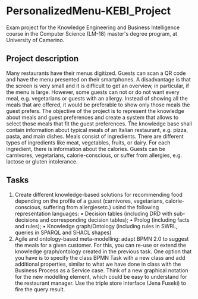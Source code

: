 # PersonalizedMenu-KEBI_Project
Exam project for the Knowledge Engineering and Business Intelligence course in the Computer Science (LM-18) master's degree program, at University of Camerino.

## Project description

Many restaurants have their menus digitized. Guests can scan a QR code and have the
menu presented on their smartphones. A disadvantage is that the screen is very small and it
is difficult to get an overview, in particular, if the menu is large. However, some guests can
not or do not want every meal, e.g. vegetarians or guests with an allergy. Instead of showing
all the meals that are offered, it would be preferable to show only those meals the guest
prefers.
The objective of the project is to represent the knowledge about meals and guest
preferences and create a system that allows to select those meals that fit the guest
preferences.
The knowledge base shall contain information about typical meals of an Italian restaurant,
e.g. pizza, pasta, and main dishes. Meals consist of ingredients. There are different types of
ingredients like meat, vegetables, fruits, or dairy. For each ingredient, there is information
about the calories.
Guests can be carnivores, vegetarians, calorie-conscious, or suffer from allergies, e.g.
lactose or gluten intolerance.

## Tasks

1. Create different knowledge-based solutions for recommending food depending on the
profile of a guest (carnivores, vegetarians, calorie-conscious, suffering from
allergiesetc.) usind the following representation languages:
• Decision tables (including DRD with sub-decisions and corresponding decision
tables);
• Prolog (including facts and rules);
• Knowledge graph/Ontology (including rules in SWRL, queries in SPARQL and
SHACL shapes)
2. Agile and ontology-based meta-modelling: adapt BPMN 2.0 to suggest the meals for
a given customer. For this, you can re-use or extend the knowledge graph/ontology
created in the previous task. One option that you have is to specify the class BPMN
Task with a new class and add additional properties, similar to what we have done in
class with the Business Process as a Service case. Think of a new graphical notation
for the new modelling element, which could be easy to understand for the restaurant
manager. Use the triple store interface (Jena Fuseki) to fire the query result. 
